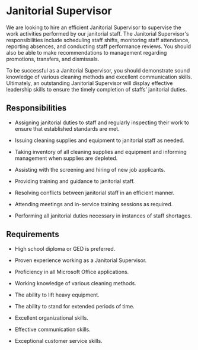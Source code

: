 # Janitorial Supervisor

We are looking to hire an efficient Janitorial Supervisor to supervise the work activities performed by our janitorial staff. The Janitorial Supervisor's responsibilities include scheduling staff shifts, monitoring staff attendance, reporting absences, and conducting staff performance reviews. You should also be able to make recommendations to management regarding promotions, transfers, and dismissals.

To be successful as a Janitorial Supervisor, you should demonstrate sound knowledge of various cleaning methods and excellent communication skills. Ultimately, an outstanding Janitorial Supervisor will display effective leadership skills to ensure the timely completion of staffs’ janitorial duties.

## Responsibilities

* Assigning janitorial duties to staff and regularly inspecting their work to ensure that established standards are met.

* Issuing cleaning supplies and equipment to janitorial staff as needed.

* Taking inventory of all cleaning supplies and equipment and informing management when supplies are depleted.

* Assisting with the screening and hiring of new job applicants.

* Providing training and guidance to janitorial staff.

* Resolving conflicts between janitorial staff in an efficient manner.

* Attending meetings and in-service training sessions as required.

* Performing all janitorial duties necessary in instances of staff shortages.

## Requirements

* High school diploma or GED is preferred.

* Proven experience working as a Janitorial Supervisor.

* Proficiency in all Microsoft Office applications.

* Working knowledge of various cleaning methods.

* The ability to lift heavy equipment.

* The ability to stand for extended periods of time.

* Excellent organizational skills.

* Effective communication skills.

* Exceptional customer service skills.

